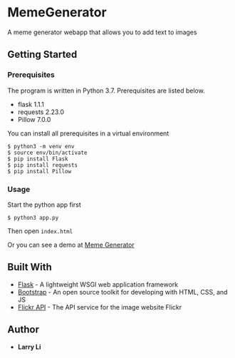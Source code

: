 # MemeGenerator
A meme generator webapp that allows you to add text to images

## Getting Started
### Prerequisites
The program is written in Python 3.7. Prerequisites are listed below. 
* flask                      1.1.1
* requests                  2.23.0
* Pillow                    7.0.0

You can install all prerequisites in a virtual environment
```
$ python3 -m venv env
$ source env/bin/activate
$ pip install Flask
$ pip install requests
$ pip install Pillow
```
### Usage
Start the python app first
```
$ python3 app.py
```
Then open `index.html`

Or you can see a demo at [Meme Generator](http://larryli88.pythonanywhere.com)

## Built With
* [Flask](https://flask.palletsprojects.com/en/1.1.x/.com) - A lightweight WSGI web application framework
* [Bootstrap](https://getbootstrap.com) - An open source toolkit for developing with HTML, CSS, and JS
* [Flickr API](https://www.flickr.com/services/api/) - The API service for the image website Flickr

## Author
* **Larry Li**